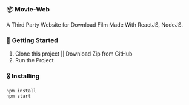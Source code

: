 ### 📦 **Movie-Web**

A Third Party Website for Download  Film
Made With ReactJS, NodeJS.

### 🚀 **Getting Started**
1. Clone this project || Download Zip from GitHub
2. Run the Project 
### 🎖 **Installing**
```
npm install
npm start
```
